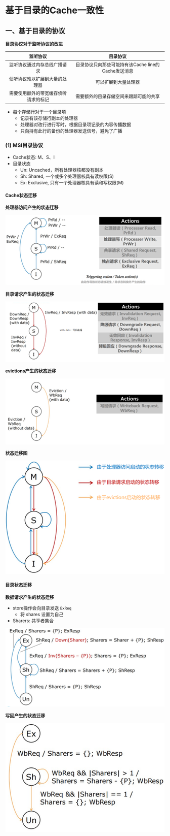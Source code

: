 # 基于目录的Cache一致性

## 一、基于目录的协议

**目录协议对于监听协议的改进**

|               监听协议               |                      目录协议                       |
| :----------------------------------: | :-------------------------------------------------: |
|     监听协议通过内存总线广播请求     | 目录协议只向那些可能持有该Cache line的Cache发送消息 |
|    侦听协议难以扩展到大量的处理器    |                可以扩展到大量处理器                 |
| 需要使用额外的带宽缓存侦听请求的标记 |       需要额外的目录存储空间来跟踪可能的共享        |

- 每个存储行对于一个目录项
  - 记录有该存储行副本的处理器
  - 处理器对改行进行写时，根据目录项记录的内容传播数据
  - 只向持有此行的备份的处理器发送信号，避免了广播

### (1) MSI目录协议

- Cache状态: M、S、I
- 目录状态
  - Un: Uncached，所有处理器核都没有副本
  - Sh: Shared, 一个或多个处理器核具有读权限(S)
  - Ex: Exclusive, 只有一个处理器核具有读和写权限(M)

#### Cache状态迁移

**处理器访问产生的状态迁移**

![](./img/2022-06-14-10-29-32.png)

**目录请求产生的状态迁移**

![](./img/2022-06-14-10-30-50.png)

**evictions产生的状态迁移**

![](./img/2022-06-14-10-32-30.png)

**状态迁移图**

![](./img/2022-06-14-10-33-21.png)

#### 目录状态迁移

**数据请求产生的状态迁移**


- store操作会向目录发送 `ExReq`
  - 将 shares 设置为自己
- Sharers: 共享者集合

![](./img/2022-06-14-10-34-35.png)

**写回产生的状态迁移**

![](./img/2022-06-14-10-35-28.png)